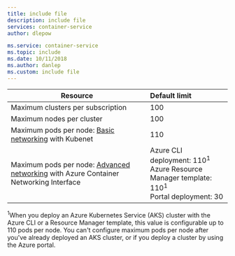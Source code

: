 ```yaml
---
title: include file
description: include file
services: container-service
author: dlepow

ms.service: container-service
ms.topic: include
ms.date: 10/11/2018
ms.author: danlep
ms.custom: include file
---
```


| Resource | Default limit |
| --- | :--- |
| Maximum clusters per subscription | 100 |
| Maximum nodes per cluster | 100 |
| Maximum pods per node: [Basic networking][basic-networking] with Kubenet | 110 |
| Maximum pods per node: [Advanced networking][advanced-networking] with Azure Container Networking Interface | Azure CLI deployment: 110<sup>1</sup><br />Azure Resource Manager template: 110<sup>1</sup><br />Portal deployment: 30 |

<sup>1</sup>When you deploy an Azure Kubernetes Service (AKS) cluster with the Azure CLI or a Resource Manager template, this value is configurable up to 110 pods per node. You can't configure maximum pods per node after you've already deployed an AKS cluster, or if you deploy a cluster by using the Azure portal.<br />

<!-- LINKS - Internal -->
[basic-networking]: ../articles/aks/concepts-network.md#kubenet-basic-networking
[advanced-networking]: ../articles/aks/concepts-network.md#azure-cni-advanced-networking

<!-- LINKS - External -->
[azure-support]: https://ms.portal.azure.com/#blade/Microsoft_Azure_Support/HelpAndSupportBlade/newsupportrequest
